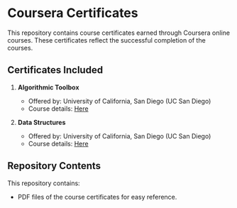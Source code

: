# Coursera Certificates

This repository contains course certificates earned through Coursera online courses. These certificates reflect the successful completion of the courses.

## Certificates Included

1. **Algorithmic Toolbox**
   - Offered by: University of California, San Diego (UC San Diego)
   - Course details: [Here](https://www.coursera.org/learn/algorithmic-toolbox)

2. **Data Structures**
   - Offered by: University of California, San Diego (UC San Diego)
   - Course details: [Here](https://www.coursera.org/learn/data-structures)

## Repository Contents
This repository contains:
- PDF files of the course certificates for easy reference.
